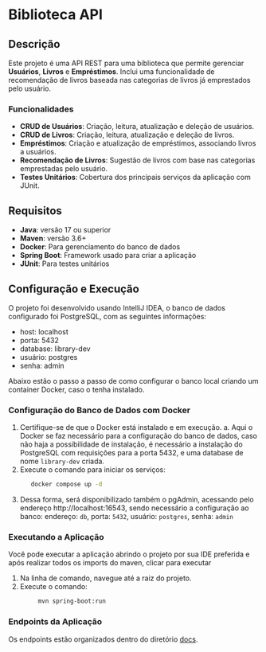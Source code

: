 # Biblioteca API

## Descrição

Este projeto é uma API REST para uma biblioteca que permite gerenciar **Usuários**, **Livros** e **Empréstimos**.
Inclui uma funcionalidade de recomendação de livros baseada nas categorias de livros já emprestados pelo usuário.

### Funcionalidades

- **CRUD de Usuários**: Criação, leitura, atualização e deleção de usuários.
- **CRUD de Livros**: Criação, leitura, atualização e deleção de livros.
- **Empréstimos**: Criação e atualização de empréstimos, associando livros a usuários.
- **Recomendação de Livros**: Sugestão de livros com base nas categorias emprestadas pelo usuário.
- **Testes Unitários**: Cobertura dos principais serviços da aplicação com JUnit.

## Requisitos

- **Java**: versão 17 ou superior
- **Maven**: versão 3.6+
- **Docker**: Para gerenciamento do banco de dados
- **Spring Boot**: Framework usado para criar a aplicação
- **JUnit**: Para testes unitários

## Configuração e Execução

O projeto foi desenvolvido usando IntelliJ IDEA, o banco de dados configurado foi PostgreSQL, com as seguintes
informações:

- host: localhost
- porta: 5432
- database: library-dev
- usuário: postgres
- senha: admin

Abaixo estão o passo a passo de como configurar o banco local criando um container Docker, caso o tenha instalado.

### Configuração do Banco de Dados com Docker

1. Certifique-se de que o Docker está instalado e em execução.
   a. Aqui o Docker se faz necessário para a configuração do banco de dados, caso não haja a possibilidade de
   instalação, é necessário a instalação do PostgreSQL com requisições para a porta 5432, e uma database de nome
   `library-dev` criada.
2. Execute o comando para iniciar os serviços:
   ```bash
      docker compose up -d
   ```
3. Dessa forma, será disponibilizado também o pgAdmin, acessando pelo endereço http://localhost:16543, sendo necessário
   a configuração ao banco: endereço: `db`, porta: `5432`, usuário: `postgres`, senha: `admin`

### Executando a Aplicação

Você pode executar a aplicação abrindo o projeto por sua IDE preferida e após realizar todos os imports do maven, clicar
para executar

1. Na linha de comando, navegue até a raiz do projeto.
2. Execute o comando:
   ```bash
        mvn spring-boot:run
   ```

### Endpoints da Aplicação

Os endpoints estão organizados dentro do diretório [docs](docs).

